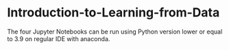 # Introduction-to-Learning-from-Data
The four Jupyter Notebooks can be run using Python version lower or equal to 3.9 on regular IDE with anaconda.